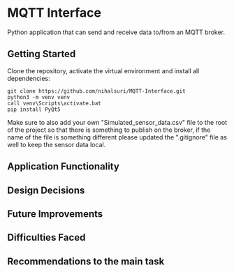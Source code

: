 # MQTT Interface
 Python application that can send and receive data to/from an MQTT broker.

 ## Getting Started
 Clone the repository, activate the virtual environment and install all dependencies: 
 ``` 
 git clone https://github.com/nihalsuri/MQTT-Interface.git
 python3 -m venv venv
 call venv\Scripts\activate.bat
 pip install PyQt5
``` 
Make sure to also add your own "Simulated_sensor_data.csv" file to the root of the project so that there is something to publish on the broker, if the name of the file is something different please updated the ".gitignore" file as well to keep the sensor data local.  
## Application Functionality 


## Design Decisions 


## Future Improvements


## Difficulties Faced


## Recommendations to the main task